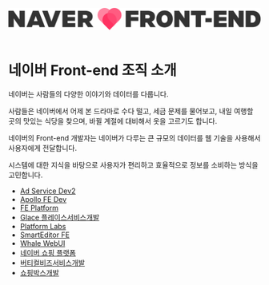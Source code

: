 <img src="./org/assets/NAVERFE_basic_black.png"><br><br>

# 네이버 Front-end 조직 소개

네이버는 사람들의 다양한 이야기와 데이터를 다룹니다.

사람들은 네이버에서 어제 본 드라마로 수다 떨고,
세금 문제를 물어보고, 내일 여행할 곳의 맛있는 식당을 찾으며,
바뀔 계절에 대비해서 옷을 고르기도 합니다.

네이버의 Front-end 개발자는 네이버가 다루는
큰 규모의 데이터를 웹 기술을 사용해서 사용자에게 전달합니다.

시스템에 대한 지식을 바탕으로 사용자가 편리하고 효율적으로
정보를 소비하는 방식을 고민합니다.

- [Ad Service Dev2](/org/Ad-Service-Dev2.md)
- [Apollo FE Dev](/org/Apollo-FE-Dev.md)
- [FE Platform](/org/FE-Platform.md)
- [Glace 플레이스서비스개발](/org/Glace-Place-Service-Dev.md)
- [Platform Labs](/org/Platform-Labs.md)
- [SmartEditor FE](/org/SmartEditor-FE.md)
- [Whale WebUI](/org/Whale-WebUI.md)
- [네이버 쇼핑 플랫폼](/org/Shopping-Platform.md)
- [버티컬비즈서비스개발](/org/Vertical-Biz-Service-Dev.md)
- [쇼핑박스개발](/org/Shopping-Box-Dev.md)
